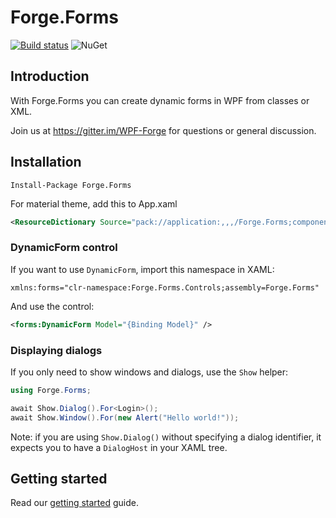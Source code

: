 # Forge.Forms

[![Build status](https://ci.appveyor.com/api/projects/status/dgimwxv2wlkh7go3/branch/master?svg=true)](https://ci.appveyor.com/project/EdonGashi/forge-forms/branch/master)
![NuGet](https://img.shields.io/nuget/v/Forge.Forms.svg)


## Introduction

With Forge.Forms you can create dynamic forms in WPF from classes or XML.

Join us at https://gitter.im/WPF-Forge for questions or general discussion.

## Installation

```
Install-Package Forge.Forms
```

For material theme, add this to App.xaml

```xml
<ResourceDictionary Source="pack://application:,,,/Forge.Forms;component/Themes/Material.xaml" />
```

### DynamicForm control

If you want to use `DynamicForm`, import this namespace in XAML:

```
xmlns:forms="clr-namespace:Forge.Forms.Controls;assembly=Forge.Forms"
```

And use the control:

```xml
<forms:DynamicForm Model="{Binding Model}" />
```

### Displaying dialogs

If you only need to show windows and dialogs, use the `Show` helper:

```csharp
using Forge.Forms;

await Show.Dialog().For<Login>();
await Show.Window().For(new Alert("Hello world!"));
```

Note: if you are using `Show.Dialog()` without specifying a dialog identifier, it expects you to have a `DialogHost` in your XAML tree.

## Getting started

Read our [getting started](https://wpf-forge.github.io/Forge.Forms/guides/getting-started) guide.
